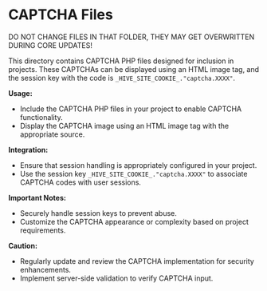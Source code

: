 # CAPTCHA Files

DO NOT CHANGE FILES IN THAT FOLDER, THEY MAY GET OVERWRITTEN DURING CORE UPDATES!

This directory contains CAPTCHA PHP files designed for inclusion in projects. These CAPTCHAs can be displayed using an HTML image tag, and the session key with the code is `_HIVE_SITE_COOKIE_."captcha.XXXX"`.

**Usage:**
- Include the CAPTCHA PHP files in your project to enable CAPTCHA functionality.
- Display the CAPTCHA image using an HTML image tag with the appropriate source.

**Integration:**
- Ensure that session handling is appropriately configured in your project.
- Use the session key `_HIVE_SITE_COOKIE_."captcha.XXXX"` to associate CAPTCHA codes with user sessions.

**Important Notes:**
- Securely handle session keys to prevent abuse.
- Customize the CAPTCHA appearance or complexity based on project requirements.

**Caution:**
- Regularly update and review the CAPTCHA implementation for security enhancements.
- Implement server-side validation to verify CAPTCHA input.